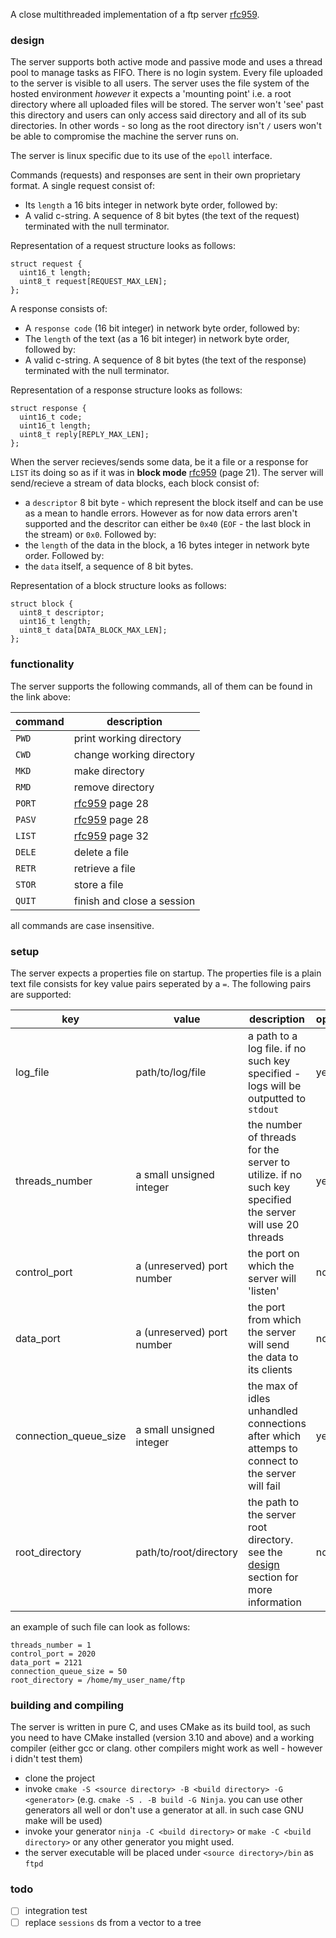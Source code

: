 A close multithreaded implementation of a ftp server [rfc959](https://www.rfc-editor.org/rfc/rfc959). 

### design
The server supports both active mode and passive mode and uses a thread pool to manage tasks as FIFO. There is no login system. Every file uploaded to the server is visible to all users.
The server uses the file system of the hosted environment _however_ it expects a 'mounting point' i.e. a root directory where all uploaded files will be stored. The server won't 'see' past this directory and users can only access said directory and all of its sub directories. In other words - so long as the root directory isn't `/` users won't be able to compromise the machine the server runs on. 

The server is linux specific due to its use of the `epoll` interface.


Commands (requests) and responses are sent in their own proprietary format. A single request consist of:
- Its `length` a 16 bits integer in network byte order, followed by:
- A valid c-string. A sequence of 8 bit bytes (the text of the request) terminated with the null terminator.

Representation of a request structure looks as follows:
```
struct request {
  uint16_t length;
  uint8_t request[REQUEST_MAX_LEN];
};
```

A response consists of:
-  A `response code` (16 bit integer) in network byte order, followed by:
-  The `length` of the text (as a 16 bit integer) in network byte order, followed by:
-  A valid c-string. A sequence of 8 bit bytes (the text of the response) terminated with the null terminator. 

Representation of a response structure looks as follows:
```
struct response {
  uint16_t code;
  uint16_t length;
  uint8_t reply[REPLY_MAX_LEN];
};
```

When the server recieves/sends some data, be it a file or a response for `LIST` its doing so as if it was in **block mode** [rfc959](https://www.rfc-editor.org/rfc/rfc959) (page 21). The server will send/recieve a stream of data blocks, each block consist of:
- a `descriptor` 8 bit byte - which represent the block itself and can be use as a mean to handle errors. However as for now data errors aren't supported and the descritor can either be `0x40` (`EOF` - the last block in the stream) or `0x0`. Followed by:
- the `length` of the data in the block, a 16 bytes integer in network byte order. Followed by:
- the `data` itself, a sequence of 8 bit bytes. 

Representation of a block structure looks as follows:
```
struct block {
  uint8_t descriptor;
  uint16_t length;
  uint8_t data[DATA_BLOCK_MAX_LEN];
};
```

### functionality
The server supports the following commands, all of them can be found in the link above:

| command | description                                             |
| ------- | ------------------------------------------------------- |
| `PWD`   | print working directory                                 |
| `CWD`   | change working directory                                |
| `MKD`   | make directory                                          |
| `RMD`   | remove directory                                        |
| `PORT`  | [rfc959](https://www.rfc-editor.org/rfc/rfc959) page 28 |
| `PASV`  | [rfc959](https://www.rfc-editor.org/rfc/rfc959) page 28 |
| `LIST`  | [rfc959](https://www.rfc-editor.org/rfc/rfc959) page 32 |
| `DELE`  | delete a file                                           |
| `RETR`  | retrieve a file                                         |
| `STOR`  | store a file                                            |
| `QUIT`  | finish and close a session                              |

all commands are case insensitive.

### setup
The server expects a properties file on startup. The properties file is a plain text file consists for key value pairs seperated by a `=`. The following pairs are supported:

| key                   | value                      | description                                                                                                                     | optional |
| --------------------- | -------------------------- | ------------------------------------------------------------------------------------------------------------------------------- | -------- |
| log_file              | path/to/log/file           | a path to a log file. if no such key specified - logs will be outputted to `stdout`                                             | yes      |
| threads_number        | a small unsigned integer   | the number of threads for the server to utilize. if no such key specified the server will use 20 threads                        | yes      |
| control_port          | a (unreserved) port number | the port on which the server will 'listen'                                                                                      | no       |
| data_port             | a (unreserved) port number | the port from which the server will send the data to its clients                                                                | no       |
| connection_queue_size | a small unsigned integer   | the max of idles unhandled connections after which attemps to connect to the server will fail                                   | yes      |
| root_directory        | path/to/root/directory     | the path to the server root directory. see the [design](https://github.com/AvihaiAdler/ftp#design) section for more information | no       |

an example of such file can look as follows:
```
threads_number = 1
control_port = 2020
data_port = 2121
connection_queue_size = 50
root_directory = /home/my_user_name/ftp
```

### building and compiling
The server is written in pure C, and uses CMake as its build tool, as such you need to have CMake installed (version 3.10 and above) and a working compiler (either gcc or clang. other compilers might work as well - however i didn't test them)

- clone the project
- invoke `cmake -S <source directory> -B <build directory> -G <generator>` (e.g. `cmake -S . -B build -G Ninja`. you can use other generators all well or don't use a generator at all. in such case GNU make will be used)
- invoke your generator `ninja -C <build directory>` or `make -C <build directory>` or any other generator you might used.
- the server executable will be placed under `<source directory>/bin` as `ftpd`

### todo
- [ ] integration test
- [ ] replace `sessions` ds from a vector to a tree
